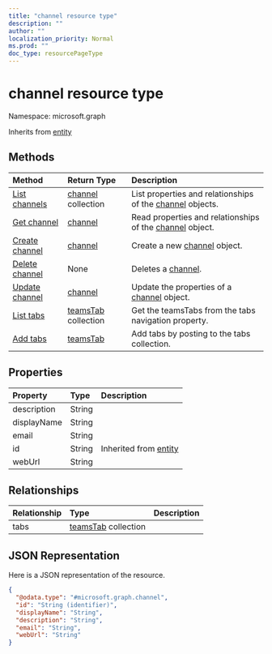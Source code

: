 ```yaml
---
title: "channel resource type"
description: ""
author: ""
localization_priority: Normal
ms.prod: ""
doc_type: resourcePageType
---
```


# channel resource type


Namespace: microsoft.graph




Inherits from [entity](../resources/entity.md)

## Methods
|Method|Return Type|Description|
|:---|:---|:---|
|[List channels](../api/channel-list.md)|[channel](../resources/channel.md) collection|List properties and relationships of the [channel](../resources/channel.md) objects.|
|[Get channel](../api/channel-get.md)|[channel](../resources/channel.md)|Read properties and relationships of the [channel](../resources/channel.md) object.|
|[Create channel](../api/channel-create.md)|[channel](../resources/channel.md)|Create a new [channel](../resources/channel.md) object.|
|[Delete channel](../api/channel-delete.md)|None|Deletes a [channel](../resources/channel.md).|
|[Update channel](../api/channel-update.md)|[channel](../resources/channel.md)|Update the properties of a [channel](../resources/channel.md) object.|
|[List tabs](../api/channel-list-tabs.md)|[teamsTab](../resources/teamstab.md) collection|Get the teamsTabs from the tabs navigation property.|
|[Add tabs](../api/channel-post-tabs.md)|[teamsTab](../resources/teamstab.md)|Add tabs by posting to the tabs collection.|

## Properties
|Property|Type|Description|
|:---|:---|:---|
|description|String||
|displayName|String||
|email|String||
|id|String| Inherited from [entity](../resources/entity.md)|
|webUrl|String||

## Relationships
|Relationship|Type|Description|
|:---|:---|:---|
|tabs|[teamsTab](../resources/teamstab.md) collection||

## JSON Representation
Here is a JSON representation of the resource.
<!-- {
  "blockType": "resource",
  "keyProperty": "id",
  "@odata.type": "microsoft.graph.channel",
  "baseType": "microsoft.graph.entity",
  "openType": false
}
-->
``` json
{
  "@odata.type": "#microsoft.graph.channel",
  "id": "String (identifier)",
  "displayName": "String",
  "description": "String",
  "email": "String",
  "webUrl": "String"
}
```

